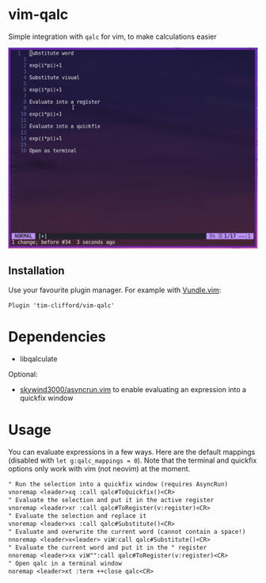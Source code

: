 # vim-qalc

Simple integration with `qalc` for vim, to make calculations easier

![Demo](demo.gif)

## Installation

Use your favourite plugin manager. For example with
[Vundle.vim](https://github.com/VundleVim/Vundle.vim):
```vimscript
Plugin 'tim-clifford/vim-qalc'
```
# Dependencies

- libqalculate

Optional:

- [skywind3000/asyncrun.vim](https://github.com/skywind3000/asyncrun.vim) to
  enable evaluating an expression into a quickfix window

# Usage

You can evaluate expressions in a few ways. Here are the default mappings
(disabled with `let g:qalc_mappings = 0`). Note that the terminal and quickfix
options only work with vim (not neovim) at the moment.

```vimscript
" Run the selection into a quickfix window (requires AsyncRun)
vnoremap <leader>xq :call qalc#ToQuickfix()<CR>
" Evaluate the selection and put it in the active register
vnoremap <leader>xr :call qalc#ToRegister(v:register)<CR>
" Evaluate the selection and replace it
vnoremap <leader>xs :call qalc#Substitute()<CR>
" Evaluate and overwrite the current word (cannot contain a space!)
nnoremap <leader>x<leader> viW:call qalc#Substitute()<CR>
" Evaluate the current word and put it in the " register
nnoremap <leader>xx viW"":call qalc#ToRegister(v:register)<CR>
" Open qalc in a terminal window
noremap <leader>xt :term ++close qalc<CR>
```
